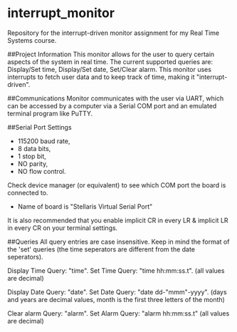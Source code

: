 # interrupt_monitor

Repository for the interrupt-driven monitor assignment for my Real Time Systems course.

##Project Information
  This monitor allows for the user to query certain aspects of the system in real time.
  The current supported queries are: Display/Set time, Display/Set date, Set/Clear alarm.
  This monitor uses interrupts to fetch user data and to keep track of time, making it "interrupt-driven".

##Communications
  Monitor communicates with the user via UART,
  which can be accessed by a computer via a Serial COM port and an emulated terminal program like PuTTY.

##Serial Port Settings
* 115200 baud rate,
* 8 data bits,
* 1 stop bit,
* NO parity,
* NO flow control.

Check device manager (or equivalent) to see which COM port the board is connected to.
  - Name of board is "Stellaris Virtual Serial Port"

It is also recommended that you enable implicit CR in every LR & implicit LR in every CR on your terminal settings.

##Queries
All query entries are case insensitive.
Keep in mind the format of the 'set' queries (the time seperators are different from the date seperators).

Display Time Query: "time".
Set Time Query: "time hh:mm:ss.t". (all values are decimal)

Display Date Query: "date".
Set Date Query: "date dd-"mmm"-yyyy". (days and years are decimal values, month is the first three letters of the month)

Clear alarm Query: "alarm".
Set Alarm Query: "alarm hh:mm:ss.t" (all values are decimal)